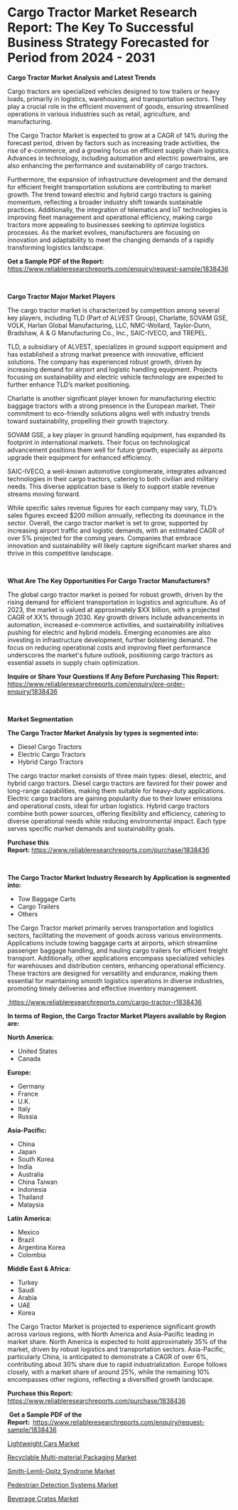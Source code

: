 <p><h1>Cargo Tractor Market Research Report: The Key To Successful Business Strategy Forecasted for Period from 2024 - 2031</h1></p><p><strong>Cargo Tractor Market Analysis and Latest Trends</strong></p>
<p><p>Cargo tractors are specialized vehicles designed to tow trailers or heavy loads, primarily in logistics, warehousing, and transportation sectors. They play a crucial role in the efficient movement of goods, ensuring streamlined operations in various industries such as retail, agriculture, and manufacturing.</p><p>The Cargo Tractor Market is expected to grow at a CAGR of 14% during the forecast period, driven by factors such as increasing trade activities, the rise of e-commerce, and a growing focus on efficient supply chain logistics. Advances in technology, including automation and electric powertrains, are also enhancing the performance and sustainability of cargo tractors. </p><p>Furthermore, the expansion of infrastructure development and the demand for efficient freight transportation solutions are contributing to market growth. The trend toward electric and hybrid cargo tractors is gaining momentum, reflecting a broader industry shift towards sustainable practices. Additionally, the integration of telematics and IoT technologies is improving fleet management and operational efficiency, making cargo tractors more appealing to businesses seeking to optimize logistics processes. As the market evolves, manufacturers are focusing on innovation and adaptability to meet the changing demands of a rapidly transforming logistics landscape.</p></p>
<p><strong>Get a Sample PDF of the Report:&nbsp;</strong> <a href="https://www.reliableresearchreports.com/enquiry/request-sample/1838436?utm_campaign=4&utm_medium=2&utm_source=Github&utm_content=ia&utm_term=03112024&utm_id=cargo-tractor">https://www.reliableresearchreports.com/enquiry/request-sample/1838436</a></p>
<p>&nbsp;</p>
<p><strong>Cargo Tractor Major Market Players</strong></p>
<p><p>The cargo tractor market is characterized by competition among several key players, including TLD (Part of ALVEST Group), Charlatte, SOVAM GSE, VOLK, Harlan Global Manufacturing, LLC, NMC-Wollard, Taylor-Dunn, Bradshaw, A & G Manufacturing Co., Inc., SAIC-IVECO, and TREPEL. </p><p>TLD, a subsidiary of ALVEST, specializes in ground support equipment and has established a strong market presence with innovative, efficient solutions. The company has experienced robust growth, driven by increasing demand for airport and logistic handling equipment. Projects focusing on sustainability and electric vehicle technology are expected to further enhance TLD’s market positioning.</p><p>Charlatte is another significant player known for manufacturing electric baggage tractors with a strong presence in the European market. Their commitment to eco-friendly solutions aligns well with industry trends toward sustainability, propelling their growth trajectory.</p><p>SOVAM GSE, a key player in ground handling equipment, has expanded its footprint in international markets. Their focus on technological advancement positions them well for future growth, especially as airports upgrade their equipment for enhanced efficiency.</p><p>SAIC-IVECO, a well-known automotive conglomerate, integrates advanced technologies in their cargo tractors, catering to both civilian and military needs. This diverse application base is likely to support stable revenue streams moving forward.</p><p>While specific sales revenue figures for each company may vary, TLD’s sales figures exceed $200 million annually, reflecting its dominance in the sector. Overall, the cargo tractor market is set to grow, supported by increasing airport traffic and logistic demands, with an estimated CAGR of over 5% projected for the coming years. Companies that embrace innovation and sustainability will likely capture significant market shares and thrive in this competitive landscape.</p></p>
<p>&nbsp;</p>
<p><strong>What Are The Key Opportunities For Cargo Tractor Manufacturers?</strong></p>
<p><p>The global cargo tractor market is poised for robust growth, driven by the rising demand for efficient transportation in logistics and agriculture. As of 2023, the market is valued at approximately $XX billion, with a projected CAGR of XX% through 2030. Key growth drivers include advancements in automation, increased e-commerce activities, and sustainability initiatives pushing for electric and hybrid models. Emerging economies are also investing in infrastructure development, further bolstering demand. The focus on reducing operational costs and improving fleet performance underscores the market's future outlook, positioning cargo tractors as essential assets in supply chain optimization.</p></p>
<p><strong>Inquire or Share Your Questions If Any Before Purchasing This Report:</strong> <a href="https://www.reliableresearchreports.com/enquiry/pre-order-enquiry/1838436?utm_campaign=4&utm_medium=2&utm_source=Github&utm_content=ia&utm_term=03112024&utm_id=cargo-tractor">https://www.reliableresearchreports.com/enquiry/pre-order-enquiry/1838436</a></p>
<p>&nbsp;</p>
<p><strong>Market Segmentation</strong></p>
<p><strong>The Cargo Tractor Market Analysis by types is segmented into:</strong></p>
<p><ul><li>Diesel Cargo Tractors</li><li>Electric Cargo Tractors</li><li>Hybrid Cargo Tractors</li></ul></p>
<p><p>The cargo tractor market consists of three main types: diesel, electric, and hybrid cargo tractors. Diesel cargo tractors are favored for their power and long-range capabilities, making them suitable for heavy-duty applications. Electric cargo tractors are gaining popularity due to their lower emissions and operational costs, ideal for urban logistics. Hybrid cargo tractors combine both power sources, offering flexibility and efficiency, catering to diverse operational needs while reducing environmental impact. Each type serves specific market demands and sustainability goals.</p></p>
<p><strong>Purchase this Report:&nbsp;</strong><a href="https://www.reliableresearchreports.com/purchase/1838436?utm_campaign=4&utm_medium=2&utm_source=Github&utm_content=ia&utm_term=03112024&utm_id=cargo-tractor">https://www.reliableresearchreports.com/purchase/1838436</a></p>
<p>&nbsp;</p>
<p><strong>The Cargo Tractor Market Industry Research by Application is segmented into:</strong></p>
<p><ul><li>Tow Baggage Carts</li><li>Cargo Trailers</li><li>Others</li></ul></p>
<p><p>The Cargo Tractor market primarily serves transportation and logistics sectors, facilitating the movement of goods across various environments. Applications include towing baggage carts at airports, which streamline passenger baggage handling, and hauling cargo trailers for efficient freight transport. Additionally, other applications encompass specialized vehicles for warehouses and distribution centers, enhancing operational efficiency. These tractors are designed for versatility and endurance, making them essential for maintaining smooth logistics operations in diverse industries, promoting timely deliveries and effective inventory management.</p></p>
<p><a href="https://www.reliableresearchreports.com/cargo-tractor-r1838436?utm_campaign=4&utm_medium=2&utm_source=Github&utm_content=ia&utm_term=03112024&utm_id=cargo-tractor">&nbsp;https://www.reliableresearchreports.com/cargo-tractor-r1838436</a></p>
<p><strong>In terms of Region, the Cargo Tractor Market Players available by Region are:</strong></p>
<p>
    <p> <strong> North America: </strong>
        <ul>
            <li>United States</li>
            <li>Canada</li>
        </ul>
        </p> 
    <p> <strong> Europe: </strong>
        <ul>
            <li>Germany</li>
            <li>France</li>
            <li>U.K.</li>
            <li>Italy</li>
            <li>Russia</li>
        </ul>
        </p> 
    <p> <strong> Asia-Pacific: </strong>
        <ul>
            <li>China</li>
            <li>Japan</li>
            <li>South Korea</li>
            <li>India</li>
            <li>Australia</li>
            <li>China Taiwan</li>
            <li>Indonesia</li>
            <li>Thailand</li>
            <li>Malaysia</li>
        </ul>
        </p> 
    <p> <strong> Latin America: </strong>
        <ul>
            <li>Mexico</li>
            <li>Brazil</li>
            <li>Argentina Korea</li>
            <li>Colombia</li>
        </ul>
        </p> 
    <p> <strong> Middle East & Africa: </strong>
        <ul>
            <li>Turkey</li>
            <li>Saudi</li>
            <li>Arabia</li>
            <li>UAE</li>
            <li>Korea</li>
        </ul>
    </p>
    </p>
<p><p>The Cargo Tractor Market is projected to experience significant growth across various regions, with North America and Asia-Pacific leading in market share. North America is expected to hold approximately 35% of the market, driven by robust logistics and transportation sectors. Asia-Pacific, particularly China, is anticipated to demonstrate a CAGR of over 6%, contributing about 30% share due to rapid industrialization. Europe follows closely, with a market share of around 25%, while the remaining 10% encompasses other regions, reflecting a diversified growth landscape.</p></p>
<p><strong>Purchase this Report: </strong><a href="https://www.reliableresearchreports.com/purchase/1838436?utm_campaign=4&utm_medium=2&utm_source=Github&utm_content=ia&utm_term=03112024&utm_id=cargo-tractor">https://www.reliableresearchreports.com/purchase/1838436</a></p>
<p>&nbsp;<strong>Get a Sample PDF of the Report:&nbsp;&nbsp;</strong><a href="https://www.reliableresearchreports.com/enquiry/request-sample/1838436?utm_campaign=4&utm_medium=2&utm_source=Github&utm_content=ia&utm_term=03112024&utm_id=cargo-tractor">https://www.reliableresearchreports.com/enquiry/request-sample/1838436</a></p>
<p><strong></strong></p>
<p><p><a href="https://github.com/nifongekclosebn1/Market-Research-Report-List-1/blob/main/lightweight-cars-market.md?utm_campaign=4&utm_medium=2&utm_source=Github&utm_content=ia&utm_term=03112024&utm_id=cargo-tractor">Lightweight Cars Market</a></p><p><a href="https://www.linkedin.com/pulse/regulatory-landscape-its-influence-global-recyclable-multi-material-5l1hf?utm_campaign=4&utm_medium=2&utm_source=Github&utm_content=ia&utm_term=03112024&utm_id=cargo-tractor">Recyclable Multi-material Packaging Market</a></p><p><a href="https://issuu.com/reportprime-2/docs/smith-lemli-opitz-syndrome-market-s_5b4d391c0132b8?utm_campaign=4&utm_medium=2&utm_source=Github&utm_content=ia&utm_term=03112024&utm_id=cargo-tractor">Smith-Lemli-Opitz Syndrome Market</a></p><p><a href="https://github.com/maximinauago/Market-Research-Report-List-1/blob/main/pedestrian-detection-systems-market.md?utm_campaign=4&utm_medium=2&utm_source=Github&utm_content=ia&utm_term=03112024&utm_id=cargo-tractor">Pedestrian Detection Systems Market</a></p><p><a href="https://www.linkedin.com/pulse/exploring-beverage-crates-market-dynamics-global-trends-future-npfjf?utm_campaign=4&utm_medium=2&utm_source=Github&utm_content=ia&utm_term=03112024&utm_id=cargo-tractor">Beverage Crates Market</a></p></p>